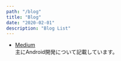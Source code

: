 ```yaml
---
path: "/blog"
title: "Blog"
date: "2020-02-01"
description: "Blog List"
---
```


* [Medium](https://medium.com/@kawanojieee)  
主にAndroid開発について記載しています。